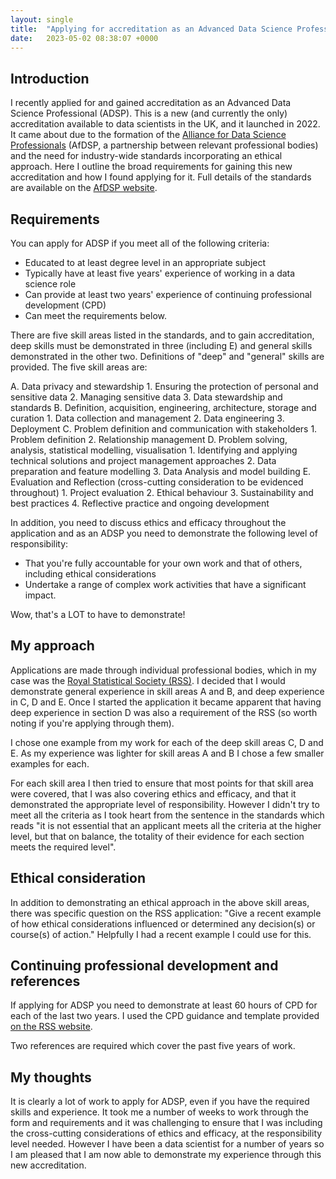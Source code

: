 ```yaml
---
layout: single
title:  "Applying for accreditation as an Advanced Data Science Professional"
date:   2023-05-02 08:38:07 +0000
---
```



## Introduction

I recently applied for and gained accreditation as an Advanced Data Science Professional (ADSP). This is a new (and currently the only) accreditation available to data scientists in the UK, and it launched in 2022. It came about due to the formation of the [Alliance for Data Science Professionals](https://alliancefordatascienceprofessionals.com/) (AfDSP, a partnership between relevant professional bodies) and the need for industry-wide standards incorporating an ethical approach. Here I outline the broad requirements for gaining this new accreditation and how I found applying for it. Full details of the standards are available on the [AfDSP website](https://alliancefordatascienceprofessionals.co.uk/standards).

## Requirements

You can apply for ADSP if you meet all of the following criteria:

- Educated to at least degree level in an appropriate subject
- Typically have at least five years' experience of working in a data science role
- Can provide at least two years' experience of continuing professional development (CPD)
- Can meet the requirements below.

There are five skill areas listed in the standards, and to gain accreditation, deep skills must be demonstrated in three (including E) and general skills demonstrated in the other two. Definitions of "deep" and "general" skills are provided. The five skill areas are:

A. Data privacy and stewardship
    1. Ensuring the protection of personal and sensitive data
    2. Managing sensitive data
    3. Data stewardship and standards
B. Definition, acquisition, engineering, architecture, storage and curation
    1. Data collection and management
    2. Data engineering
    3. Deployment
C. Problem definition and communication with stakeholders
    1. Problem definition
    2. Relationship management
D. Problem solving, analysis, statistical modelling, visualisation
    1. Identifying and applying technical solutions and project management approaches
    2. Data preparation and feature modelling
    3. Data Analysis and model building
E. Evaluation and Reflection (cross-cutting consideration to be evidenced throughout)
    1. Project evaluation
    2. Ethical behaviour
    3. Sustainability and best practices
    4. Reflective practice and ongoing development

In addition, you need to discuss ethics and efficacy throughout the application and as an ADSP you need to demonstrate the following level of responsibility:

- That you're fully accountable for your own work and that of others, including ethical considerations
- Undertake a range of complex work activities that have a significant impact.

Wow, that's a LOT to have to demonstrate!

## My approach

Applications are made through individual professional bodies, which in my case was the [Royal Statistical Society (RSS)](https://rss.org.uk/membership/professional-development/advanced-data-science-professional/). I decided that I would demonstrate general experience in skill areas A and B, and deep experience in C, D and E. Once I started the application it became apparent that having deep experience in section D was also a requirement of the RSS (so worth noting if you're applying through them).

I chose one example from my work for each of the deep skill areas C, D and E. As my experience was lighter for skill areas A and B I chose a few smaller examples for each.

For each skill area I then tried to ensure that most points for that skill area were covered, that I was also covering ethics and efficacy, and that it demonstrated the appropriate level of responsibility. However I didn't try to meet all the criteria as I took heart from the sentence in the standards which reads "it is not essential that an applicant meets all the criteria at the higher level, but that on balance, the totality of their evidence for each section meets the required level".

## Ethical consideration

In addition to demonstrating an ethical approach in the above skill areas, there was specific question on the RSS application: "Give a recent example of how ethical considerations influenced or determined any decision(s) or course(s) of action." Helpfully I had a recent example I could use for this.

## Continuing professional development and references

If applying for ADSP you need to demonstrate at least 60 hours of CPD for each of the last two years. I used the CPD guidance and template provided [on the RSS website](https://rss.org.uk/membership/professional-development/professional-statistician-s-network/cpd/).

Two references are required which cover the past five years of work.

## My thoughts

It is clearly a lot of work to apply for ADSP, even if you have the required skills and experience. It took me a number of weeks to work through the form and requirements and it was challenging to ensure that I was including the cross-cutting considerations of ethics and efficacy, at the responsibility level needed. However I have been a data scientist for a number of years so I am pleased that I am now able to demonstrate my experience through this new accreditation.
